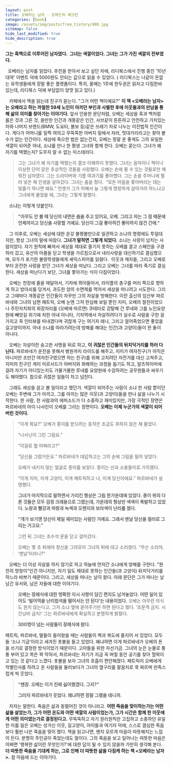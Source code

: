 ```yaml
---
layout: post
title: 오베라는 남자 - 프레드릭 베크만
categories: [book]
image: /assets/img/posts/from_tistory/088.jpg
sitemap: false
hide_last_modified: true
hide_description: true
---
```


  


  


**그는 흑백으로 이루어진 남자였다.  그녀는 색깔이었다. 그녀는 그가 가진 색깔의 전부였다.**

  


  오베라는 남자를 읽었다. 추천을 받아서 보고 싶던 차에, 리디북스에서 진행 중인 '10년 대여' 이벤트 덕에 5000원도 안되는 값으로 읽을 수 있었다. ( 리디북스는 나같이 돈없는 유학생들에게 정말 좋은 플랫폼이다. 특히, 올해는 1주에 한두권은 읽자고 다짐한바 있는데, 리디북스 덕에 부담없이 양껏 읽고 있다.)

  


   카페에서 책을 읽는데 친구가 묻는다. "그거 어떤 책이예요?" **이 책 <오베라는 남자\>는 오베라고 하는 까칠한 59세 노인이 아끼던 부인과 사별한 후에 이웃들과의 만남을 통해 삶의 의미를 찾아가는 이야기다.** 앞서 인용한 문단처럼, 오베는 세상을 흑과 백처럼 옳은 것과 그른 것, 쓸만한 인간과 개똥같은 인간, 사브같이 튼튼하고 안전하고 가치있는 차와 나머지 브랜드(BMW, 도요타, 볼보 등)같은 쓰레기 차로 나누는 이진법적 인간이다. 게다가 어머니를 일찍 여의고 무뚝뚝한 아버지 밑에서 자라, 멋대가리라고는 찾아 볼 수가 없는 인간이다. 세상에 죽으란 법은 없는건지, 오베는 정말 운 좋게도 그의 유일한 색깔이 되어준 아내, 소냐를 만나 한 평생 그녀와 함께 한다. 오베는 묻는다. 그녀가 왜 자기를 택했는지? 도무지 알 수 없는 미스테리다.

  


> 그는 그녀가 왜 자기를 택했는지 결코 이해하지 못했다. 그녀는 음악이나 책이나 이상한 단어 같은 추상적인 것들을 사랑했다. 오베는 손에 쥘 수 있는 것들로만 채워진 남자였다. 그는 드라이버와 기름 여과기를 좋아했다. 그는 손을 주머니에 찔러 넣은 채 인생을 살아갔다. 그녀는 춤을 췄다.  “모든 어둠을 쫓아버리는 데는 빛줄기 하나면 돼요.” 언젠가 그가 어째서 늘 그렇게 명랑하게 살아가려 하느냐고 그녀에게 물었을 때, 그녀는 그렇게 말했다.

  


   소냐는 이렇게 덧붙인다.

> **"아무도 안 볼 때 당신의 내면은 춤을 추고 있어요, 오베. 그리고 저는 그 점 때문에 언제까지고 당신을 사랑할 거예요. 당신이 그걸 좋아하건 좋아하지 않건 간에."**

  


   그 이후로, 오베는 세상에 대한 온갖 불평불만으로 일관하고 소냐의 명령에도 투덜대지만, 항상 그녀의 말에 따랐다. **그녀가 말하면 그렇게 되었다.** 소냐는 사랑이 넘치는 사람이었다. 자기 원칙에 빠져서 세상을 제대로 즐기지 못하는 오베를 끌고 스페인을 구경하러 갔고, 유산의 아픔을 딛고 학생을 가르침으로서 내리사랑을 대신하기로 결심했으며, 모두가 포기한 불량학생들에게 셰익스피어를 읽혔다.  이웃과 제자들, 그리고 오베로부터 온전한 사랑을 받던 그녀가 세상을 떠났다. 그리고 오베는 그녀를 따라 죽기로 결심한다. 세상을 떠난다기 보단, 그녀를 쫓아가는 식이 다짐이었다.

  


   오베는 천장에 줄을 매달아서, 기차에 뛰어들어서, 라이플의 총구를 머리 쪽으로 향하게 하고 방아쇠를 당겨서, 과도한 양의 수면제를 먹어서 세상을 떠나려고 시도한다. 그리고 그때마다 개똥같은 인간들이 자꾸만 그의 자살을 방해한다. 이란 출신의 임산부 파르바네와 그녀의 남편 패트릭, 오베 눈엔 그저 한심해 보일 뿐인 지미, 오베의 절친이었으나 주민자치회의 회장자리를 (오베에 따르면) 쿠테타로 강탈해 간 루네와 그를 노인요양원에 빼앗길 위기에 처한 아내 아니타, 기차역에서 자살하려다가 실수로 사람을 구한 걸 가지고 꼭 인터뷰를 따내겠다며 귀찮게 구는 여기자 레나, 그리고 얼어죽었으면 좋았을 길고양이까지. 아내 소냐를 따라가려는데 방해를 해대는 인간(과 고양이)들이 한 둘이 아니다.

  


   오베는 자살이란 숭고한 사명을 뒤로 하고, **이 귀찮은 인간들의 뒤치닥거리를 하러 다닌다.** 파르바네가 운전을 못해서 병원까지 라이드를 해주고, 지미가 여자친구(가 아직은 아니지만 조만간 여자친구였으면 하는 친구)를 위해 고치려던 자전거를 대신 고쳐주고, 지미의 친구인 게이 미르사드가 아버지와 화해하는 과정을 돕기도 하고, 알츠하이머에 걸려 자기가 어디있는지도 가물가물한 루네를 요양원에 수감하려는 공무원들과 싸우기도 해야했다. 참으로 귀찮은 일들이 차고 넘친다.

  


   그래도 세상을 살고 볼 일이라고 했던가. 색깔이 되어주는 사람이 소냐 한 사람 뿐이던 오베는 주변에 그가 아끼고, 그를 아끼는 많은 이웃(과 고양이)들을 만나 삶을 나누기 시작한다. 한 사람, 한 사람과의 에피소드가 다 소중하고 재미있지만, 가장 극적인 장면은 파르바네의 아이 나사린이 오베를 그리는 장면이다. **오베는 이제 누군가의 색깔이 되어버린 것이다.**

  


> “이게 뭐요?” 오베가 종이를 받으려는 동작은 조금도 취하지 않은 채 물었다.
>
> “나사닌이 그린 그림요.”
>
> “이걸로 뭘 어쩌라고?”
>
> “당신을 그렸거든요.” 파르바네가 대답하고는 그의 손에 그림을 밀어 넣었다.
>
> 오베가 내키지 않는 얼굴로 종이를 보았다. 종이는 선과 소용돌이로 가득했다.
>
> “이게 지미, 이게 고양이, 이게 패트릭하고 나, 이게 당신이에요.” 파르바네가 설명했다.
>
> **그녀가 마지막으로 말하면서 가리킨 형상은 그림 한가운데에 있었다. 종이 위의 다른 것들은 모두 검정 크레용으로 그렸는데, 가운데의 형상만 색색이 폭발하고 있었다. 노랑과 빨강과 파랑과 녹색과 오렌지와 보라색이 난리를 쳤다.**
>
> **“걔가 보기엔 당신이 제일 재미있는 사람인 거예요. 그래서 맨날 당신을 컬러로 그리는 거고요.”**
>
> 그런 뒤 그녀는 조수석 문을 닫고 걸어갔다.
>
> 오베는 몇 초 뒤에야 정신을 그러모아 그녀의 뒤에 대고 소리쳤다. “무슨 소리야, ‘맨날’이라니?”

  


   오베는 더 이상 자살을 하지 않기로 하고 하늘에 먼저간 소냐에게 양해를 구한다. "완전히 멍청이"인건 아니지만, 자기 일도 제대로 못하는 인간들(과 고양이) 뒤치닥거리를 하느라 바쁘기 때문이다. 그리고, 세상을 떠나는 날이 왔다. 아래 문단은 그가 떠나는 날 남긴 유서와, 남은 자들에 대한 이야기다.

  


> **오베는 장례식에 대한 명확한 지시 사항이 담긴 편지도 남겨놓았다. 어떤 일이 있어도 ‘빌어먹을 난리법석을 떨어서는 안 된다’는 내용이었다.** 오베는 아무런 의식도 원치 않는다고, 그저 소냐 옆에 묻어주기만 하면 된다고 했다. ‘조문객 금지. 시간낭비 금지!’ 그는 파르바네에게 확실하고 분명하게 밝혔다.
>
> **300명이 넘는 사람들이 장례식에 왔다.**

  


패트릭, 파르바네, 딸들이 들어왔을 때는 사람들이 벽과 복도에 줄지어 서 있었다. 모두들 ‘소냐 기금’이라고 새겨진 촛불을 들고 있었다. 왜냐하면 이게 파르바네가 오베의 돈을 쓰기로 결정한 방식이었기 때문이다. 고아들을 위한 자선기금. 그녀의 눈은 눈물로 퉁퉁 부어 있고 목은 꽉 막혀서, 파르바네는 자기가 지금 꼭 며칠 동안 공기를 찾아 헐떡이고 있는 것 같다고 느꼈다. 촛불을 보자 그녀의 호흡이 편안해졌다. 패트릭이 오베에게 작별인사를 하려고 온 사람들을 둘러보다가 그녀의 옆구리를 팔꿈치로 쿡 찌르며 만족스럽게 씩 웃었다.

> **“젠장. 오베는 이거 진짜 싫어했겠다. 그지?”**
>
> **그러자 파르바네가 웃었다. 왜냐하면 정말 그랬을 테니까.**

  


   저자는 말한다. 죽음은 삶과 동떨어진 것이 아니라고. **어떤 죽음을 맞이하는가는 어떤 삶을 살았는가, 그가 어떤 온도와 어떤 색깔의 사람이었는가, 그가 시간은 함께 한 이웃에게 어떤 의미였는가로 결정된다고.** 무뚝뚝하고 자기 원리원칙만 고집하고 소중하던 유일한 이를 잃은 오베는 성가신 이웃, 길고양이, 아이들과 여기자 덕에, 스스로 결심한 죽음보다 훨씬 나은 죽음을 맞이 했다. 책을 읽고나면, 왠지 모르게 마음이 따뜻해지는 느낌이 든다. 분명히 주인공이 죽었는데도 말이다. 그의 죽음을 보고 일어나는 따뜻한 마음은 어쩌면 '행복한 삶이란 무엇인가?'에 대한 답이 될 수 있지 않을까 가만히 생각해 본다. **더 따뜻한 죽음을 기대케 하는, 그로 인해 더 따뜻한 삶을 다짐케 하는 책 <오베라는 남자\>.** 참 마음에 드는 이야기다.

  


